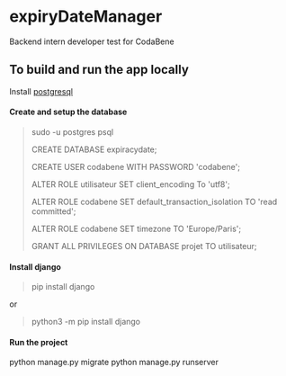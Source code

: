 # expiryDateManager
Backend intern developer test for CodaBene

## To build and run the app locally
Install [postgresql](https://www.postgresql.org/download/)

#### Create and setup the database
> sudo -u postgres psql
> 
> CREATE DATABASE expiracydate;
> 
> CREATE USER codabene WITH PASSWORD 'codabene';
> 
> ALTER ROLE utilisateur SET client_encoding To 'utf8';
> 
> ALTER ROLE codabene SET default_transaction_isolation TO 'read committed';
> 
> ALTER ROLE codabene SET timezone TO 'Europe/Paris';
> 
> GRANT ALL PRIVILEGES ON DATABASE projet TO utilisateur;
> 

#### Install django
> pip install django

or

> python3 -m pip install django

#### Run the project
python manage.py migrate
python manage.py runserver
